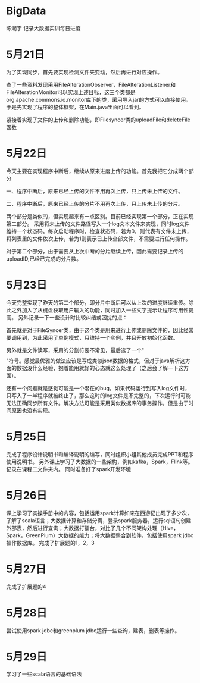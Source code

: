 # BigData
陈潮宇 记录大数据实训每日进度
# 5月21日
为了实现同步，首先要实现检测文件夹变动，然后再进行对应操作。  

查了一些资料发现采用FileAlterationObserver，FileAlterationListener和FileAlterationMonitor可以实现上述目标，这三个类都是org.apache.commons.io.monitor库下的类，采用导入jar的方式可以直接使用。
于是先实现了程序的整体框架，在Main.java里面可以看到。  

紧接着实现了文件的上传和删除功能，即Filesyncer类的uploadFile和deleteFile函数  
# 5月22日
今天主要在实现程序中断后，继续从原来进度上传的功能。首先我把它分成两个部分 

一、程序中断后，原来已经上传的文件不用再次上传，只上传未上传的文件。

二、程序中断后，原来已经上传的分片不用再次上传，只上传未上传的分片。  

两个部分是类似的，但实现起来有一点区别。目前已经实现第一个部分，正在实现第二部分。 采用将未上传的文件路径写入一个log文本文件来实现，同时log文件维持一个状态码。每次启动程序时，检查状态码，若为0，则代表有文件未上传，将列表里的文件依次上传，若为1则表示已上传全部文件，不需要进行任何操作。

对于第二个部分，由于需要从上次中断的分片继续上传，因此需要记录上传的uploadID,已经已完成的分片数。  
# 5月23日
今天完整实现了昨天的第二个部分，即分片中断后可以从上次的进度继续重传。除此之外加入了从键盘获取用户输入的功能，同时加入一些文字提示让程序可用性提高。
另外记录一下一些设计时比较纠结或困扰的点：  

首先就是对于FileSyncer类，由于这个类是用来进行上传或删除文件的，因此经常要调用到，为此采用了单例模式，只维持一个实例，并且开放初始化函数。 

另外就是文件读写，采用的分割符要不常见，最后选了一个"$$$$"符号。感觉最优雅的做法应该是写成类似json数据的格式，但对于java解析这方面的数据没什么经验，抱着能用就好的心态就这么处理了（之后会了解一下这方面）。  

还有一个问题就是感觉可能是一个潜在的bug，如果代码运行到写入log文件时，只写入了一半程序就被终止了，那么这时的log文件是不完整的，下次运行时可能无法正确同步所有文件。解决方法可能是采用类似数据库的事务操作，但是由于时间原因也没有实现。
# 5月25日
完成了程序设计说明书和编译说明的编写，同时组织小组其他成员完成PPT和程序使用说明书。
另外课上学习了大数据的一些架构，例如kafka，Spark，Flink等。记录在课程二文件夹内。
同时准备好了spark开发环境
# 5月26日
课上学习了实操手册中的内容，包括运用spark计算如来在西游记出现了多少次，了解了scala语言；大数据计算和存储分离，登录spark服务器，运行sql语句创建外部表，然后进行查询；大数据打擂台，对比了几个不同架构处理（Hive，Spark，GreenPlum）大数据的能力；将大数据整合到软件，包括使用spark jdbc操作数据库。
完成了扩展题的1，2，3
# 5月27日
完成了扩展题的4
# 5月28日
尝试使用spark jdbc和greenplum jdbc运行一些查询，建表，删表等操作。
# 5月29日
学习了一些scala语言的基础语法


